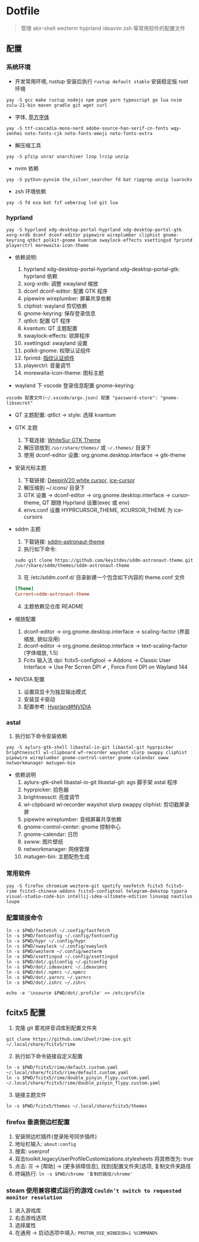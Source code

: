 # Dotfile

> 管理 akir-shell wezterm hyprland ideavim zsh 等常用软件的配置文件

## 配置

### 系统环境

- 开发常用环境, rustup 安装后执行 `rustup default stable` 安装稳定版 rust 环境

```shell
yay -S gcc make rustup nodejs npm pnpm yarn typescript go lua nvim zulu-21-bin maven gradle git wget curl
```

- 字体, [苹方字体](https://github.com/xMuu/arch-kde-fontconfig)

```shell
yay -S ttf-cascadia-mono-nerd adobe-source-han-serif-cn-fonts wqy-zenhei noto-fonts-cjk noto-fonts-emoji noto-fonts-extra
```

- 解压缩工具

```shell
yay -S p7zip unrar unarchiver lzop lrzip unzip
```

- nvim 依赖

```shell
yay -S python-pynvim the_silver_searcher fd bat ripgrep unzip luarocks
```

- zsh 环境依赖

```shell
yay -S fd eza bat fzf ueberzug lsd git lua
```

### hyprland

```shell
yay -S hyprland xdg-desktop-portal-hyprland xdg-desktop-portal-gtk xorg-xrdb dconf dconf-editor pipewire wireplumber cliphist gnome-keyring qt6ct polkit-gnome kvantum swaylock-effects xsettingsd fprintd playerctrl morewaita-icon-theme
```

- 依赖说明:

  1. hyprland xdg-desktop-portal-hyprland xdg-desktop-portal-gtk: hyprland 依赖
  2. xorg-xrdb: 调整 xwayland 缩放
  3. dconf dconf-editor: 配置 GTK 程序
  4. pipewire wireplumber: 屏幕共享依赖
  5. cliphist: wayland 剪切依赖
  6. gnome-keyring: 保存登录信息
  7. qt6ct: 配置 QT 程序
  8. kvantum: QT 主题配置
  9. swaylock-effects: 锁屏程序
  10. xsettingsd: xwayland 设置
  11. polkit-gnome: 权限认证组件
  12. fprintd: [指纹认证组件](https://wiki.archlinuxcn.org/zh-sg/Fprint)
  13. playerctrl: 音量调节
  14. morewaita-icon-theme: 图标主题

- wayland 下 vscode 登录信息配置 gnome-keyring:

```
vscode 配置文件(~/.vscode/argv.json) 配置 "password-store": "gnome-libsecret"
```

- QT 主题配置: qt6ct -> style: 选择 kvantum

- GTK 主题

  1. 下载连接: [WhiteSur GTK Theme](https://www.pling.com/p/1403328/)
  2. 解压锁放到 `/usr/share/themes/` 或 `~/.themes/` 目录下
  3. 使用 dconf-editor 设置: org.gnome.desktop.interface -> gtk-theme

- 安装光标主题

  1. 下载链接: [DeepinV20 white cursor](https://www.pling.com/p/1421622/), [ice-cursor](https://github.com/ful1e5/Bibata_Cursor)
  2. 解压缩到 ~/.icons/ 目录下
  3. GTK 设置 -> dconf-editor -> org.gnome.desktop.interface -> cursor-theme, QT 跟随 Hyprland 设置(exec 或 env)
  4. envs.conf 设置 HYPRCURSOR_THEME, XCURSOR_THEME 为 ice-cursors

- sddm 主题

  1. 下载链接: [sddm-astronaut-theme](https://github.com/Keyitdev/sddm-astronaut-theme)
  2. 执行如下命令:

  ```shell
  sudo git clone https://github.com/keyitdev/sddm-astronaut-theme.git /usr/share/sddm/themes/sddm-astronaut-theme
  ```

  3. 在 /etc/sddm.conf.d/ 目录新建一个包含如下内容的 theme.conf 文件

  ```conf
  [Theme]
  Current=sddm-astronaut-theme
  ```

  4. 主题依赖见仓库 README

- 缩放配置

  1. dconf-editor -> org.gnome.desktop.interface -> scaling-factor (界面缩放, 貌似没用)
  2. dconf-editor -> org.gnome.desktop.interface -> text-scaling-factor (字体缩放, 1.5)
  3. Fcitx 输入法 dpi: fcitx5-configtool -> Addons -> Classic User Interface -> Use Per Scrren DPI ✔ , Force Font DPI on Wayland 144

- NIVDIA 配置

  1.  设置双显卡为独显输出模式
  2.  安装显卡驱动
  3.  配置参考: [Hyprland#NVIDIA](https://wiki.hyprland.org/Nvidia/)

### astal

1. 执行如下命令安装依赖

```shell
yay -S aylurs-gtk-shell libastal-io-git libastal-git hyprpicker brightnessctl wl-clipboard wf-recorder wayshot slurp swappy cliphist pipewire wireplumber gnome-control-center gnome-calendar swww networkmanager matugen-bin
```

- 依赖说明
  1. aylurs-gtk-shell libastal-io-git libastal-git: ags 脚手架 astal 程序
  2. hyprpicker: 拾色器
  3. brightnessctl: 亮度调节
  4. wl-clipboard wl-recorder wayshot slurp swappy cliphist: 剪切截屏录屏
  5. pipewire wireplumber: 音频屏幕共享依赖
  6. gnome-control-center: gnome 控制中心
  7. gnome-calendar: 日历
  8. swww: 图片壁纸
  9. networkmanager: 网络管理
  10. matugen-bin: 主题配色生成

### 常用软件

```shell
yay -S firefox chromium wezterm-git spotify neofetch fcitx5 fcitx5-rime fcitx5-chinese-addons fcitx5-configtool telegram-dekstop typora visual-studio-code-bin intellij-idea-ultimate-edition linuxqq nautilus loupe
```

### 配置链接命令

```shell
ln -s $PWD/fastetch ~/.config/fastfetch
ln -s $PWD/fontconfig ~/.config/fontconfig
ln -s $PWD/hypr ~/.config/hypr
ln -s $PWD/swaylock ~/.config/swaylock
ln -s $PWD/wezterm ~/.config/wezterm
ln -s $PWD/xsettingsd ~/.config/xsettingsd
ln -s $PWD/dot/.gitconfig ~/.gitconfig
ln -s $PWD/dot/.ideavimrc ~/.ideavimrc
ln -s $PWD/dot/.npmrc ~/.npmrc
ln -s $PWD/dot/.yarnrc ~/.yarnrc
ln -s $PWD/dot/.zshrc ~/.zshrc

echo -e '\nsource $PWD/dot/.profile' >> /etc/profile
```

## fcitx5 配置

1. 克隆 git 雾凇拼音词库到配置文件夹

```git
git clone https://github.com/iDvel/rime-ice.git ~/.local/share/fcitx5/rime
```

2. 执行如下命令链接自定义配置

```shell
ln -s $PWD/fcitx5/rime/default.custom.yaml ~/.local/share/fcitx5/rime/default.custom.yaml
ln -s $PWD/fcitx5/rime/double_pinyin_flypy.custom.yaml ~/.local/share/fcitx5/rime/double_pinyin_flypy.custom.yaml
```

3. 链接主题文件

```shell
ln -s $PWD/fcitx5/themes ~/.local/share/fcitx5/themes
```

### firefox 垂直侧边栏配置

1. 安装侧边栏插件(登录账号同步插件)
2. 地址栏输入: `about:config`
3. 搜索: userprof
4. 双击toolkit.legacyUserProfileCustomizations.stylesheets 将其修改为: true
5. 点击: ☰ -> [帮助] -> [更多排障信息], 找到[配置文件夹]选项, 复制文件夹路径
6. 终端执行: `ln -s $PWD/chrome '复制的路径/chrome'`

### steam 使用兼容模式运行的游戏 `Couldn’t switch to requested monitor resolution`

1. 进入游戏库
2. 右击游戏选项
3. 选择属性
4. 在通用 -> 启动选项中填入: `PROTON_USE_WINED3D=1 %COMMAND%`
